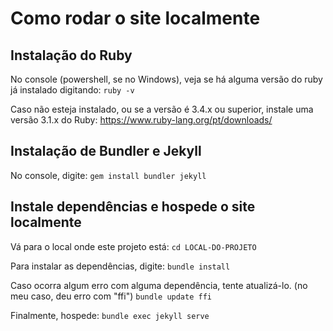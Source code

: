 # Como rodar o site localmente
## Instalação do Ruby
No console (powershell, se no Windows), veja se há alguma versão do ruby já instalado digitando:
`ruby -v`

Caso não esteja instalado, ou se a versão é 3.4.x ou superior, 
instale uma versão 3.1.x do Ruby:
https://www.ruby-lang.org/pt/downloads/

## Instalação de Bundler e Jekyll
No console, digite:
`gem install bundler jekyll`

## Instale dependências e hospede o site localmente
Vá para o local onde este projeto está:
`cd LOCAL-DO-PROJETO`

Para instalar as dependências, digite:
`bundle install`

Caso ocorra algum erro com alguma dependência, tente atualizá-lo.
(no meu caso, deu erro com "ffi")
`bundle update ffi`

Finalmente, hospede:
`bundle exec jekyll serve`

